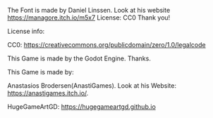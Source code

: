 The Font is made by Daniel Linssen. Look at his website https://managore.itch.io/m5x7 License: CC0 Thank you!

License info:

CC0: https://creativecommons.org/publicdomain/zero/1.0/legalcode

This Game is made by the Godot Engine. Thanks.




This Game is made by:

Anastasios Brodersen(AnastiGames). Look at his Website: https://anastigames.itch.io/.

HugeGameArtGD: https://hugegameartgd.github.io
